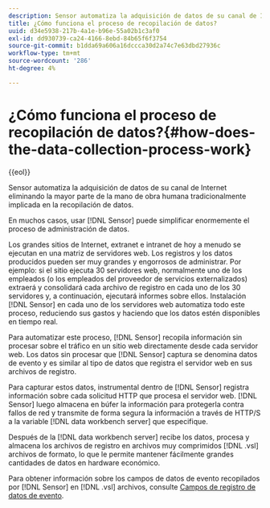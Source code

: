 ```yaml
---
description: Sensor automatiza la adquisición de datos de su canal de Internet eliminando la mayor parte de la mano de obra humana tradicionalmente implicada en la recopilación de datos.
title: ¿Cómo funciona el proceso de recopilación de datos?
uuid: d34e5938-217b-4a1e-b96e-55a02b1c3af0
exl-id: dd930739-ca24-4166-8ebd-84b65f6f3754
source-git-commit: b1dda69a606a16dccca30d2a74c7e63dbd27936c
workflow-type: tm+mt
source-wordcount: '286'
ht-degree: 4%

---
```


# ¿Cómo funciona el proceso de recopilación de datos?{#how-does-the-data-collection-process-work}

{{eol}}

Sensor automatiza la adquisición de datos de su canal de Internet eliminando la mayor parte de la mano de obra humana tradicionalmente implicada en la recopilación de datos.

En muchos casos, usar [!DNL Sensor] puede simplificar enormemente el proceso de administración de datos.

Los grandes sitios de Internet, extranet e intranet de hoy a menudo se ejecutan en una matriz de servidores web. Los registros y los datos producidos pueden ser muy grandes y engorrosos de administrar. Por ejemplo: si el sitio ejecuta 30 servidores web, normalmente uno de los empleados (o los empleados del proveedor de servicios externalizados) extraerá y consolidará cada archivo de registro en cada uno de los 30 servidores y, a continuación, ejecutará informes sobre ellos. Instalación [!DNL Sensor] en cada uno de los servidores web automatiza todo este proceso, reduciendo sus gastos y haciendo que los datos estén disponibles en tiempo real.

Para automatizar este proceso, [!DNL Sensor] recopila información sin procesar sobre el tráfico en un sitio web directamente desde cada servidor web. Los datos sin procesar que [!DNL Sensor] captura se denomina datos de evento y es similar al tipo de datos que registra el servidor web en sus archivos de registro.

Para capturar estos datos, instrumental dentro de [!DNL Sensor] registra información sobre cada solicitud HTTP que procesa el servidor web. [!DNL Sensor] luego almacena en búfer la información para protegerla contra fallos de red y transmite de forma segura la información a través de HTTP/S a la variable [!DNL data workbench server] que especifique.

Después de la [!DNL data workbench server] recibe los datos, procesa y almacena los archivos de registro en archivos muy comprimidos [!DNL .vsl] archivos de formato, lo que le permite mantener fácilmente grandes cantidades de datos en hardware económico.

Para obtener información sobre los campos de datos de evento recopilados por [!DNL Sensor] en [!DNL .vsl] archivos, consulte [Campos de registro de datos de evento](../../home/c-snsr-ovrvw/c-evnt-data-rcd-flds/c-evnt-data-rcd-flds.md#concept-ed2a8797cb5b4995b55ffd50a9f12a44).
